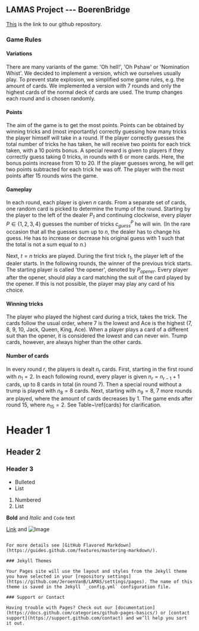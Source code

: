 ## LAMAS Project --- BoerenBridge

[This](https://github.com/JeroenVanB/LAMAS) is the link to our github repository.

### Game Rules

#### Variations
There are many variants of the game: 'Oh hell!', 'Oh Pshaw' or 'Nomination Whist'. We decided to implement a version, which we ourselves usually play. To prevent state explosion, we simplified some game rules, e.g. the amount of cards. We implemented a version with 7 rounds and only the highest cards of the normal deck of cards are used. The trump changes each round and is chosen randomly.

#### Points
The aim of the game is to get the most points. Points can be obtained by winning tricks and (most importantly) correctly guessing how many tricks the player himself will take in a round. 
If the player correctly guesses the total number of tricks he has taken, he will receive two points for each trick taken, with a 10 points bonus. A special reward is given to players if they correctly guess taking 0 tricks, in rounds with 6 or more cards. Here, the bonus points increase from 10 to 20.
If the player guesses wrong, he will get two points subtracted for each trick he was off. The player with the most points after 15 rounds wins the game.

#### Gameplay
In each round, each player is given _n_ cards. From a separate set of cards, one random card is picked to determine the trump of the round. Starting by the player to the left of the dealer _P<sub>1</sub>_ and continuing clockwise, every player $P \in \{1, 2, 3, 4\}$ guesses the number of tricks $c_{guess}^{P}$ he will win. (In the rare occasion that all the guesses sum up to $n$, the dealer has to change his guess. He has to increase or decrease his original guess with 1 such that the total is not a sum equal to $n$.)

Next, $t=n$ tricks are played. During the first trick $t_1$, the player left of the dealer starts. In the following rounds, the winner of the previous trick starts. The starting player is called 'the opener', denoted by $P_{opener}$. Every player after the opener, should play a card matching the suit of the card played by the opener. If this is not possible, the player may play any card of his choice.
#### Winning tricks
The player who played the highest card during a trick, takes the trick. The cards follow the usual order, where 7 is the lowest and Ace is the highest (7, 8, 9, 10, Jack, Queen, King, Ace). When a player plays a card of a different suit than the opener, it is considered the lowest and can never win.  Trump cards, however, are always higher than the other cards.


#### Number of cards
In every round $r$, the players is dealt $n_r$ cards. First, starting in the first round with $n_1=2$. In each following round, every player is given $n_r = n_{r-1}+1$ cards, up to 8 cards in total (in round 7). Then a special round without a trump is played with $n_8=8$ cards. Next, starting with $n_{9}=8$, 7 more rounds are played, where the amount of cards decreases by 1. The game ends after round 15, where $n_{15}=2$. See Table~\ref{cards} for clarification.

# Header 1
## Header 2
### Header 3

- Bulleted
- List

1. Numbered
2. List

**Bold** and _Italic_ and `Code` text

[Link](url) and ![Image](src)
```

For more details see [GitHub Flavored Markdown](https://guides.github.com/features/mastering-markdown/).

### Jekyll Themes

Your Pages site will use the layout and styles from the Jekyll theme you have selected in your [repository settings](https://github.com/JeroenVanB/LAMAS/settings/pages). The name of this theme is saved in the Jekyll `_config.yml` configuration file.

### Support or Contact

Having trouble with Pages? Check out our [documentation](https://docs.github.com/categories/github-pages-basics/) or [contact support](https://support.github.com/contact) and we’ll help you sort it out.
